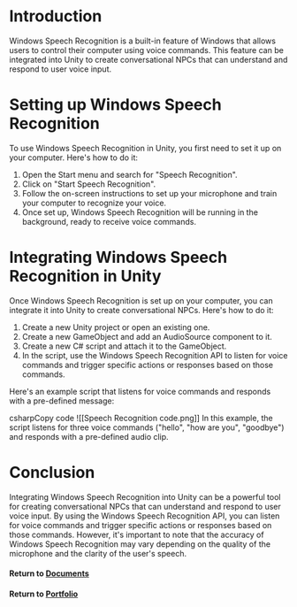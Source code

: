 # Introduction

Windows Speech Recognition is a built-in feature of Windows that allows users to control their computer using voice commands. This feature can be integrated into Unity to create conversational NPCs that can understand and respond to user voice input.

# Setting up Windows Speech Recognition

To use Windows Speech Recognition in Unity, you first need to set it up on your computer. Here's how to do it:

1.  Open the Start menu and search for "Speech Recognition".
2.  Click on "Start Speech Recognition".
3.  Follow the on-screen instructions to set up your microphone and train your computer to recognize your voice.
4.  Once set up, Windows Speech Recognition will be running in the background, ready to receive voice commands.

# Integrating Windows Speech Recognition in Unity

Once Windows Speech Recognition is set up on your computer, you can integrate it into Unity to create conversational NPCs. Here's how to do it:

1.  Create a new Unity project or open an existing one.
2.  Create a new GameObject and add an AudioSource component to it.
3.  Create a new C# script and attach it to the GameObject.
4.  In the script, use the Windows Speech Recognition API to listen for voice commands and trigger specific actions or responses based on those commands.

Here's an example script that listens for voice commands and responds with a pre-defined message:

csharpCopy code
![[Speech Recognition code.png]]
In this example, the script listens for three voice commands ("hello", "how are you", "goodbye") and responds with a pre-defined audio clip.

# Conclusion

Integrating Windows Speech Recognition into Unity can be a powerful tool for creating conversational NPCs that can understand and respond to user voice input. By using the Windows Speech Recognition API, you can listen for voice commands and trigger specific actions or responses based on those commands. However, it's important to note that the accuracy of Windows Speech Recognition may vary depending on the quality of the microphone and the clarity of the user's speech.

#### Return to [Documents](../Documents)
#### Return to [Portfolio](../README.md)